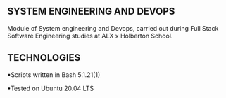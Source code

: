 ## SYSTEM ENGINEERING AND DEVOPS

Module of System engineering and Devops, carried out during Full Stack Software Engineering studies at ALX x Holberton School.

## TECHNOLOGIES
•Scripts written in Bash 5.1.21(1)

•Tested on Ubuntu 20.04 LTS


